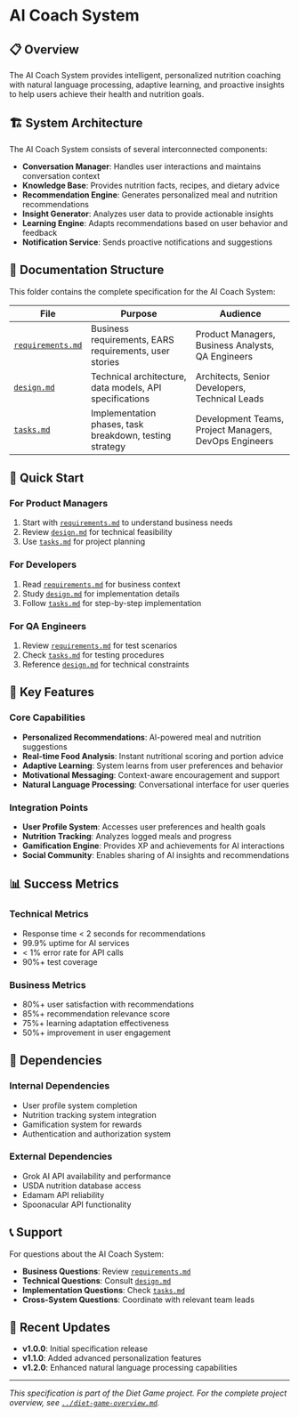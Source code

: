 # AI Coach System

## 📋 Overview

The AI Coach System provides intelligent, personalized nutrition coaching with natural language processing, adaptive learning, and proactive insights to help users achieve their health and nutrition goals.

## 🏗️ System Architecture

The AI Coach System consists of several interconnected components:

- **Conversation Manager**: Handles user interactions and maintains conversation context
- **Knowledge Base**: Provides nutrition facts, recipes, and dietary advice
- **Recommendation Engine**: Generates personalized meal and nutrition recommendations
- **Insight Generator**: Analyzes user data to provide actionable insights
- **Learning Engine**: Adapts recommendations based on user behavior and feedback
- **Notification Service**: Sends proactive notifications and suggestions

## 📁 Documentation Structure

This folder contains the complete specification for the AI Coach System:

| File | Purpose | Audience |
|------|---------|----------|
| [`requirements.md`](./requirements.md) | Business requirements, EARS requirements, user stories | Product Managers, Business Analysts, QA Engineers |
| [`design.md`](./design.md) | Technical architecture, data models, API specifications | Architects, Senior Developers, Technical Leads |
| [`tasks.md`](./tasks.md) | Implementation phases, task breakdown, testing strategy | Development Teams, Project Managers, DevOps Engineers |

## 🚀 Quick Start

### For Product Managers
1. Start with [`requirements.md`](./requirements.md) to understand business needs
2. Review [`design.md`](./design.md) for technical feasibility
3. Use [`tasks.md`](./tasks.md) for project planning

### For Developers
1. Read [`requirements.md`](./requirements.md) for business context
2. Study [`design.md`](./design.md) for implementation details
3. Follow [`tasks.md`](./tasks.md) for step-by-step implementation

### For QA Engineers
1. Review [`requirements.md`](./requirements.md) for test scenarios
2. Check [`tasks.md`](./tasks.md) for testing procedures
3. Reference [`design.md`](./design.md) for technical constraints

## 🔗 Key Features

### Core Capabilities
- **Personalized Recommendations**: AI-powered meal and nutrition suggestions
- **Real-time Food Analysis**: Instant nutritional scoring and portion advice
- **Adaptive Learning**: System learns from user preferences and behavior
- **Motivational Messaging**: Context-aware encouragement and support
- **Natural Language Processing**: Conversational interface for user queries

### Integration Points
- **User Profile System**: Accesses user preferences and health goals
- **Nutrition Tracking**: Analyzes logged meals and progress
- **Gamification Engine**: Provides XP and achievements for AI interactions
- **Social Community**: Enables sharing of AI insights and recommendations

## 📊 Success Metrics

### Technical Metrics
- Response time < 2 seconds for recommendations
- 99.9% uptime for AI services
- < 1% error rate for API calls
- 90%+ test coverage

### Business Metrics
- 80%+ user satisfaction with recommendations
- 85%+ recommendation relevance score
- 75%+ learning adaptation effectiveness
- 50%+ improvement in user engagement

## 🔄 Dependencies

### Internal Dependencies
- User profile system completion
- Nutrition tracking system integration
- Gamification system for rewards
- Authentication and authorization system

### External Dependencies
- Grok AI API availability and performance
- USDA nutrition database access
- Edamam API reliability
- Spoonacular API functionality

## 📞 Support

For questions about the AI Coach System:
- **Business Questions**: Review [`requirements.md`](./requirements.md)
- **Technical Questions**: Consult [`design.md`](./design.md)
- **Implementation Questions**: Check [`tasks.md`](./tasks.md)
- **Cross-System Questions**: Coordinate with relevant team leads

## 🔄 Recent Updates

- **v1.0.0**: Initial specification release
- **v1.1.0**: Added advanced personalization features
- **v1.2.0**: Enhanced natural language processing capabilities

---

*This specification is part of the Diet Game project. For the complete project overview, see [`../diet-game-overview.md`](../diet-game-overview.md).*
